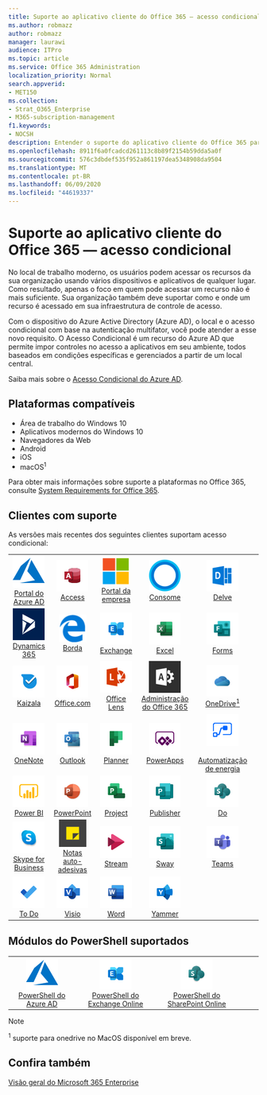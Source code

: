 ```yaml
---
title: Suporte ao aplicativo cliente do Office 365 — acesso condicional
ms.author: robmazz
author: robmazz
manager: laurawi
audience: ITPro
ms.topic: article
ms.service: Office 365 Administration
localization_priority: Normal
search.appverid:
- MET150
ms.collection:
- Strat_O365_Enterprise
- M365-subscription-management
f1.keywords:
- NOCSH
description: Entender o suporte do aplicativo cliente do Office 365 para acesso condicional
ms.openlocfilehash: 8911f6a0fcadcd261113c8b89f2154b59dda5a0f
ms.sourcegitcommit: 576c3dbdef535f952a861197dea5348908da9504
ms.translationtype: MT
ms.contentlocale: pt-BR
ms.lasthandoff: 06/09/2020
ms.locfileid: "44619337"
---
```

# <a name="office-365-client-app-support--conditional-access"></a>Suporte ao aplicativo cliente do Office 365 — acesso condicional

No local de trabalho moderno, os usuários podem acessar os recursos da sua organização usando vários dispositivos e aplicativos de qualquer lugar. Como resultado, apenas o foco em quem pode acessar um recurso não é mais suficiente. Sua organização também deve suportar como e onde um recurso é acessado em sua infraestrutura de controle de acesso.

Com o dispositivo do Azure Active Directory (Azure AD), o local e o acesso condicional com base na autenticação multifator, você pode atender a esse novo requisito. O Acesso Condicional é um recurso do Azure AD que permite impor controles no acesso a aplicativos em seu ambiente, todos baseados em condições específicas e gerenciados a partir de um local central.

Saiba mais sobre o [Acesso Condicional do Azure AD](https://docs.microsoft.com/azure/active-directory/conditional-access/).

## <a name="supported-platforms"></a>Plataformas compatíveis

 - Área de trabalho do Windows 10
 - Aplicativos modernos do Windows 10
 - Navegadores da Web
 - Android
 - iOS
 - macOS<sup>1</sup>

Para obter mais informações sobre suporte a plataformas no Office 365, consulte [System Requirements for Office 365](https://products.office.com/office-system-requirements).

## <a name="supported-clients"></a>Clientes com suporte

As versões mais recentes dos seguintes clientes suportam acesso condicional:

| | | | | | |
|:---:|:---:|:---:|:---:|:---:|:---:|
| ![Ícone do Azure](media/o365-azure-64x64.png) <br> [Portal do Azure AD <br>](https://azure.microsoft.com/features/azure-portal/) | ![Ícone do Access](media/o365-access-64x64.png) <br> [Access](https://products.office.com/access) | ![Ícone do portal da empresa](media/o365-microsoft-64x64.png) <br> [Portal da empresa <br>](https://docs.microsoft.com/intune-user-help/sign-in-to-the-company-portal)  | ![Ícone da Cortana](media/o365-cortana-64x64.png) <br> [Consome](https://www.microsoft.com/cortana) | ![Ícone do Delve](media/o365-delve-64x64.png) <br> [Delve](https://products.office.com/business/intelligent-search) 
| ![Ícone do Dynamics 365](media/o365-dynamics365-64x64.png) <br> [Dynamics 365](https://dynamics.microsoft.com) | ![Ícone de borda](media/o365-edge-64x64.png) <br> [Borda](https://www.microsoft.com/windows/microsoft-edge) | ![Ícone do Exchange](media/o365-exchange-64x64.png) <br> [Exchange](https://products.office.com/exchange/exchange-online) | ![Ícone do Excel](media/o365-excel-64x64.png) <br> [Excel](https://products.office.com/excel) | ![Ícone do Forms](media/o365-forms-64x64.png) <br> [Forms](https://flow.microsoft.com/connectors/shared_microsoftforms/microsoft-forms/) 
| ![Ícone do Kaizala](media/o365-kaizala-64x64.png) <br> [Kaizala](https://products.office.com/en/business/microsoft-kaizala) | ![Ícone de Office.com](media/o365-office-64x64.png) <br> [Office.com](https://www.office.com/) | ![Ícone de lente](media/o365-lens-64x64.png) <br> [Office Lens](https://www.microsoft.com/p/office-lens/9wzdncrfj3t8?activetab=pivot%3Aoverviewtab) | ![Ícone de administração do Office 365](media/o365-o365admin-64x64.png) <br> [Administração do Office 365 <br>](https://products.office.com/business/manage-office-365-admin-app) | ![Ícone do OneDrive for Business](media/o365-OneDrive-64x64.png) <br> [OneDrive<sup>1</sup>](https://products.office.com/onedrive-for-business/online-cloud-storage) 
| ![Ícone do OneNote](media/o365-OneNote-64x64.png) <br> [OneNote](https://products.office.com/onenote) | ![Ícone do Outlook](media/o365-outlook-64x64.png) <br> [Outlook](https://products.office.com/outlook) | ![Ícone do Planner](media/o365-planner-64x64.png) <br> [Planner](https://products.office.com/business/task-management-software) | ![Ícone do PowerApps](media/o365-powerapps-64x64.png) <br> [PowerApps](https://powerapps.microsoft.com) | ![Ícone de automatização de energia](media/o365-flow-64x64.png) <br> [<br>Automatização de energia](https://flow.microsoft.com)
| ![Ícone do PowerBI](media/o365-powerbi-64x64.png) <br> [Power BI](https://powerbi.microsoft.com) | ![Ícone do PowerPoint](media/o365-powerpoint-64x64.png) <br> [PowerPoint](https://products.office.com/powerpoint) | ![Ícone do Project](media/o365-project-64x64.png) <br> [Project](https://products.office.com/project) | ![Ícone do Publisher](media/o365-publisher-64x64.png) <br> [Publisher](https://products.office.com/publisher) | ![Ícone do SharePoint](media/o365-sharepoint-64x64.png) <br> [Do](https://products.office.com/sharepoint) 
| ![Ícone do Skype for Business](media/o365-skypeforbusiness-64x64.png) <br> [Skype for <br> Business](https://www.skype.com/business/) | ![Ícone de notas auto-adesivas](media/o365-stickynotes-64x64.png) <br> [Notas auto-adesivas](https://www.microsoft.com/p/microsoft-sticky-notes/9nblggh4qghw) | ![Ícone do Stream](media/o365-stream-64x64.png) <br> [Stream](https://stream.microsoft.com) | ![Ícone do Sway](media/o365-sway-64x64.png) <br> [Sway](https://sway.com) | ![Ícone do Teams](media/o365-teams-64x64.png) <br> [Teams](https://products.office.com/microsoft-teams/group-chat-software) 
| ![Ícone de tarefas pendentes](media/o365-todo-64x64.png) <br> [To Do](https://todo.microsoft.com) | ![Ícone do Visio](media/o365-visio-64x64.png) <br> [Visio](https://products.office.com/visio/flowchart-software) | ![Ícone do Word](media/o365-word-64x64.png) <br> [Word](https://products.office.com/word) | ![Ícone do Yammer](media/o365-yammer-64x64.png) <br> [Yammer](https://products.office.com/yammer/yammer-overview)

## <a name="supported-powershell-modules"></a>Módulos do PowerShell suportados

| | | | | | |
|:---:|:---:|:---:|:---:|:---:|:---:|
| ![Ícone do Azure](media/o365-azure-64x64.png) <br> [PowerShell do Azure AD <br>](https://docs.microsoft.com/powershell/azure/active-directory/overview?view=azureadps-2.0) | ![Ícone do Exchange](media/o365-exchange-64x64.png) <br> [PowerShell do Exchange Online <br>](https://docs.microsoft.com/powershell/exchange/exchange-online/exchange-online-powershell?view=exchange-ps) | ![Ícone do SharePoint](media/o365-sharepoint-64x64.png) <br> [PowerShell do SharePoint Online <br>](https://docs.microsoft.com/powershell/sharepoint/sharepoint-online/connect-sharepoint-online)

> [!NOTE]
> <sup>1</sup> suporte para onedrive no MacOS disponível em breve.

## <a name="see-also"></a>Confira também

[Visão geral do Microsoft 365 Enterprise](https://docs.microsoft.com/microsoft-365/enterprise/microsoft-365-overview)
